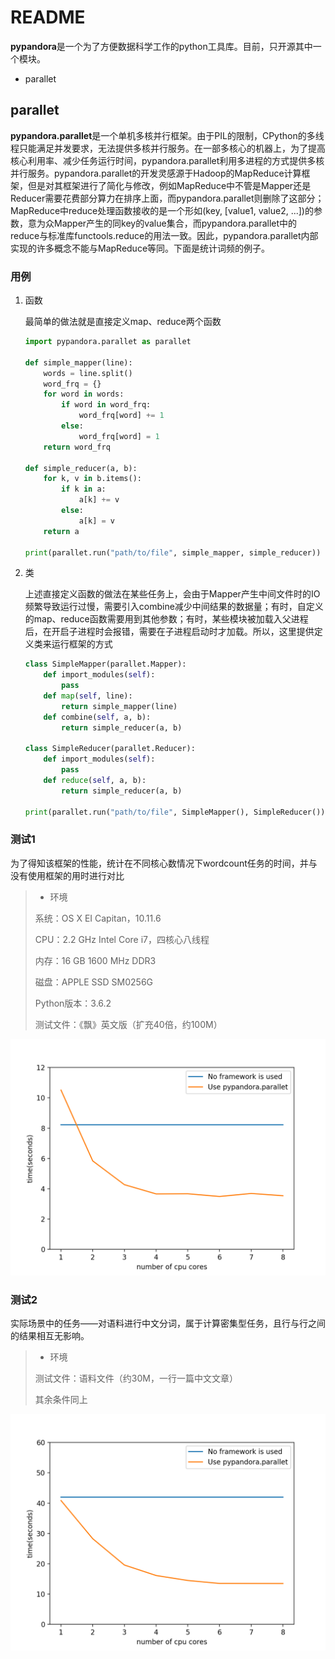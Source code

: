 # README

**pypandora**是一个为了方便数据科学工作的python工具库。目前，只开源其中一个模块。

* parallet

## parallet

**pypandora.parallet**是一个单机多核并行框架。由于PIL的限制，CPython的多线程只能满足并发要求，无法提供多核并行服务。在一部多核心的机器上，为了提高核心利用率、减少任务运行时间，pypandora.parallet利用多进程的方式提供多核并行服务。pypandora.parallet的开发灵感源于Hadoop的MapReduce计算框架，但是对其框架进行了简化与修改，例如MapReduce中不管是Mapper还是Reducer需要花费部分算力在排序上面，而pypandora.parallet则删除了这部分；MapReduce中reduce处理函数接收的是一个形如(key, [value1, value2, ...])的参数，意为众Mapper产生的同key的value集合，而pypandora.parallet中的reduce与标准库functools.reduce的用法一致。因此，pypandora.parallet内部实现的许多概念不能与MapReduce等同。下面是统计词频的例子。

### 用例

1. 函数

   最简单的做法就是直接定义map、reduce两个函数

   ```python
   import pypandora.parallet as parallet

   def simple_mapper(line):
       words = line.split()
       word_frq = {}
       for word in words:
           if word in word_frq:
               word_frq[word] += 1
           else:
               word_frq[word] = 1
       return word_frq

   def simple_reducer(a, b):
       for k, v in b.items():
           if k in a:
               a[k] += v
           else:
               a[k] = v
       return a

   print(parallet.run("path/to/file", simple_mapper, simple_reducer))
   ```

2. 类

   上述直接定义函数的做法在某些任务上，会由于Mapper产生中间文件时的IO频繁导致运行过慢，需要引入combine减少中间结果的数据量；有时，自定义的map、reduce函数需要用到其他参数；有时，某些模块被加载入父进程后，在开启子进程时会报错，需要在子进程启动时才加载。所以，这里提供定义类来运行框架的方式

   ```python
   class SimpleMapper(parallet.Mapper):
       def import_modules(self):
           pass
       def map(self, line):
           return simple_mapper(line)
       def combine(self, a, b):
           return simple_reducer(a, b)

   class SimpleReducer(parallet.Reducer):
       def import_modules(self):
           pass
       def reduce(self, a, b):
           return simple_reducer(a, b)

   print(parallet.run("path/to/file", SimpleMapper(), SimpleReducer()))
   ```

### 测试1

为了得知该框架的性能，统计在不同核心数情况下wordcount任务的时间，并与没有使用框架的用时进行对比

> * 环境
>
> 系统：OS X EI Capitan，10.11.6
>
> CPU：2.2 GHz Intel Core i7，四核心八线程
>
> 内存：16 GB 1600 MHz DDR3
>
> 磁盘：APPLE SSD SM0256G
>
> Python版本：3.6.2
>
> 测试文件：《飘》英文版（扩充40倍，约100M）

![wordcount](img/parallet_wordcount.png)

### 测试2

实际场景中的任务——对语料进行中文分词，属于计算密集型任务，且行与行之间的结果相互无影响。

> * 环境
>
> 测试文件：语料文件（约30M，一行一篇中文文章）
>
> 其余条件同上

![jieba](img/parallet_jieba.png)